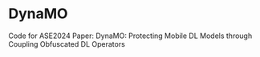 # DynaMO
Code for ASE2024 Paper: DynaMO: Protecting Mobile DL Models through Coupling Obfuscated DL Operators
